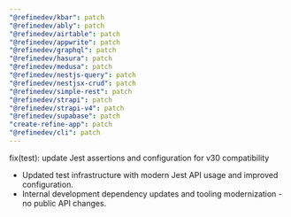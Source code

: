 ```yaml
---
"@refinedev/kbar": patch
"@refinedev/ably": patch
"@refinedev/airtable": patch
"@refinedev/appwrite": patch
"@refinedev/graphql": patch
"@refinedev/hasura": patch
"@refinedev/medusa": patch
"@refinedev/nestjs-query": patch
"@refinedev/nestjsx-crud": patch
"@refinedev/simple-rest": patch
"@refinedev/strapi": patch
"@refinedev/strapi-v4": patch
"@refinedev/supabase": patch
"create-refine-app": patch
"@refinedev/cli": patch
---
```


fix(test): update Jest assertions and configuration for v30 compatibility

- Updated test infrastructure with modern Jest API usage and improved configuration.
- Internal development dependency updates and tooling modernization - no public API changes.
